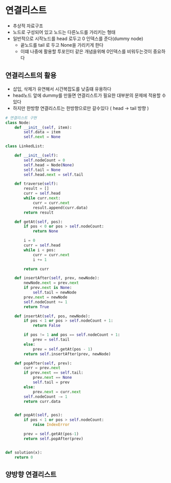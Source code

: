 # 연결리스트
- 추상적 자료구조
- 노드로 구성되어 있고 노드는 다른노드를 가리키는 형태
- 일반적으로 시작노드를 head 로두고 0 인덱스를 준다(dummy node)
  - 끝노드를 tail 로 두고 None을 가리키게 한다
  - 이떄 나중에 활용할 투포인터 같은 개념을위해 0인덱스를 비워두는것이 중요하다
  
## 연결리스트의 활용
- 삽입, 삭제가 유연해서 시간복잡도를 낮출떄 유용하다
- head노드 앞에 dummy를 만들면 연결리스트가 필요한 대부분의 문제에 적용할 수 있다
- 하지만 한방향 연결리스트는 한방향으로만 갈수있다 ( head -> tail 방향 ) 
```python
# 연결리스트 구현
class Node:
    def __init__(self, item):
        self.data = item
        self.next = None

class LinkedList:

    def __init__(self):
        self.nodeCount = 0
        self.head = Node(None)
        self.tail = None
        self.head.next = self.tail

    def traverse(self):
        result = []
        curr = self.head
        while curr.next:
            curr = curr.next
            result.append(curr.data)
        return result

    def getAt(self, pos):
        if pos < 0 or pos > self.nodeCount:
            return None

        i = 0
        curr = self.head
        while i < pos:
            curr = curr.next
            i += 1

        return curr

    def insertAfter(self, prev, newNode):
        newNode.next = prev.next
        if prev.next is None:
            self.tail = newNode
        prev.next = newNode
        self.nodeCount += 1
        return True

    def insertAt(self, pos, newNode):
        if pos < 1 or pos > self.nodeCount + 1:
            return False

        if pos != 1 and pos == self.nodeCount + 1:
            prev = self.tail
        else:
            prev = self.getAt(pos - 1)
        return self.insertAfter(prev, newNode)

    def popAfter(self, prev):
		curr = prev.next
		if prev.next == self.tail:
			prev.next == None
			self.tail = prev
		else:
			prev.next = curr.next
		self.nodeCount -= 1
		return curr.data


    def popAt(self, pos):
		if pos < 1 or pos > self.nodeCount:
			raise IndexError

		prev = self.getAt(pos-1)
		return self.popAfter(prev)


def solution(x):
    return 0
```

## 양방향 연결리스트
